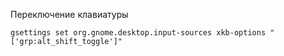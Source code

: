 Переключение клавиатуры
```shell
gsettings set org.gnome.desktop.input-sources xkb-options "['grp:alt_shift_toggle']"
```